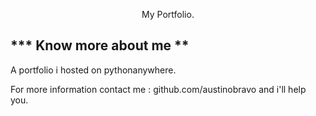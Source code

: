<p align="center">
My Portfolio.
</p>

## *** Know more about me **
A portfolio i hosted on pythonanywhere.

For more information contact me : github.com/austinobravo and i'll help you.